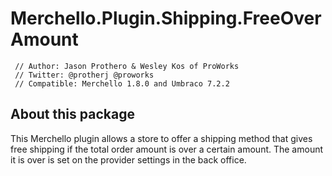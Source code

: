 # Merchello.Plugin.Shipping.FreeOverAmount

     // Author: Jason Prothero & Wesley Kos of ProWorks
     // Twitter: @protherj @proworks
     // Compatible: Merchello 1.8.0 and Umbraco 7.2.2

## About this package

This Merchello plugin allows a store to offer a shipping method that gives free shipping if the total order amount is over a certain amount.  The amount it is over is set on the provider settings in the back office.
